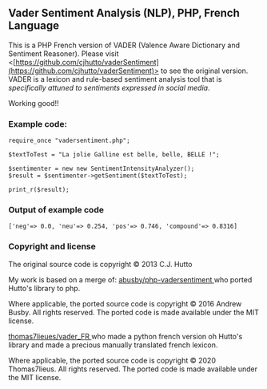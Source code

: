 ## Vader Sentiment Analysis (NLP), PHP, French Language
This is a PHP French version of VADER (Valence Aware Dictionary and Sentiment Reasoner). Please visit <[https://github.com/cjhutto/vaderSentiment](https://github.com/cjhutto/vaderSentiment)> to see the original version. VADER is a lexicon and rule-based sentiment analysis tool that is _specifically attuned to sentiments expressed in social media_.

Working good!!

### Example code:

    require_once "vadersentiment.php";
    
    $textToTest = "La jolie Galline est belle, belle, BELLE !";
    
    $sentimenter = new new SentimentIntensityAnalyzer();
    $result = $sentimenter->getSentiment($textToTest);
    
    print_r($result);


### Output of example code

```
['neg'=> 0.0, 'neu'=> 0.254, 'pos'=> 0.746, 'compound'=> 0.8316]

```
### Copyright and license
The original source code is copyright © 2013 C.J. Hutto


My work is based on a merge of:
[abusby/php-vadersentiment ](https://github.com/abusby/php-vadersentiment)
who ported Hutto's library to php. 

Where applicable, the ported source code is copyright © 2016 Andrew Busby. All rights reserved. The ported code is made available under the MIT license.

[thomas7lieues/vader_FR ](https://github.com/thomas7lieues/vader_FR)
who made a python french version oh Hutto's library and made a precious manually translated french lexicon. 

Where applicable, the ported source code is copyright © 2020 Thomas7lieus. All rights reserved. The ported code is made available under the MIT license.

